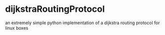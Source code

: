 # dijkstraRoutingProtocol
an extremely simple python implementation of a dijkstra routing protocol for linux boxes
